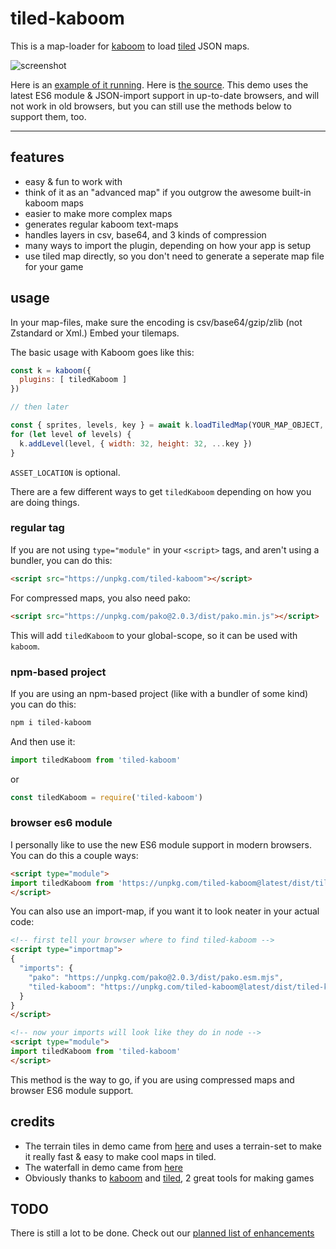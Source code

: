 # tiled-kaboom

This is a map-loader for [kaboom](https://kaboomjs.com/) to load [tiled](https://www.mapeditor.org/) JSON maps.

![screenshot](screenshot.png)


Here is an [example of it running](https://notnullgames.github.io/tiled-kaboom/). Here is [the source](https://github.com/konsumer/tiled-kaboom/blob/main/index.html). This demo uses the latest ES6 module & JSON-import support in up-to-date browsers, and will not work in old browsers, but you can still use the methods below to support them, too.

---


## features

- easy & fun to work with
- think of it as an "advanced map" if you outgrow the awesome built-in kaboom maps
- easier to make more complex maps
- generates regular kaboom text-maps
- handles layers in csv, base64, and 3 kinds of compression
- many ways to import the plugin, depending on how your app is setup
- use tiled map directly, so you don't need to generate a seperate map file for your game


## usage

In your map-files, make sure the encoding is csv/base64/gzip/zlib (not Zstandard or Xml.) Embed your tilemaps.


The basic usage with Kaboom goes like this:

```js
const k = kaboom({
  plugins: [ tiledKaboom ]
})

// then later

const { sprites, levels, key } = await k.loadTiledMap(YOUR_MAP_OBJECT, ASSET_LOCATION)
for (let level of levels) {
  k.addLevel(level, { width: 32, height: 32, ...key })
}
```

`ASSET_LOCATION` is optional.

There are a few different ways to get `tiledKaboom` depending on how you are doing things.


### regular tag

If you are not using `type="module"` in your `<script>` tags, and aren't using a bundler, you can do this:

```html
<script src="https://unpkg.com/tiled-kaboom"></script>
```

For compressed maps, you also need pako:

```html
<script src="https://unpkg.com/pako@2.0.3/dist/pako.min.js"></script>
```


This will add `tiledKaboom` to your global-scope, so it can be used with `kaboom`.


### npm-based project

If you are using an npm-based project (like with a bundler of some kind) you can do this:

```sh
npm i tiled-kaboom
```

And then use it:


```js
import tiledKaboom from 'tiled-kaboom'
```

or 

```js
const tiledKaboom = require('tiled-kaboom')
```

### browser es6 module

I personally like to use the new ES6 module support in modern browsers. You can do this a couple ways:

```html
<script type="module">
import tiledKaboom from 'https://unpkg.com/tiled-kaboom@latest/dist/tiled-kaboom.modern.js'
</script>
```

You can also use an import-map, if you want it to look neater in your actual code:

```html
<!-- first tell your browser where to find tiled-kaboom -->
<script type="importmap">
{
  "imports": {
    "pako": "https://unpkg.com/pako@2.0.3/dist/pako.esm.mjs",
    "tiled-kaboom": "https://unpkg.com/tiled-kaboom@latest/dist/tiled-kaboom.modern.js"
  }
}
</script>

<!-- now your imports will look like they do in node -->
<script type="module">
import tiledKaboom from 'tiled-kaboom'
</script>
```

This method is the way to go, if you are using compressed maps and browser ES6 module support.


## credits

- The terrain tiles in demo came from [here](https://opengameart.org/content/tiled-terrains) and uses a terrain-set to make it really fast & easy to make cool maps in tiled.
- The waterfall in demo came from [here](https://opengameart.org/content/lpc-animated-water-and-waterfalls)
- Obviously thanks to [kaboom](https://kaboomjs.com/) and [tiled](https://www.mapeditor.org/), 2 great tools for making games



## TODO

There is still a lot to be done. Check out our [planned list of enhancements](https://github.com/notnullgames/tiled-kaboom/labels/enhancement)
